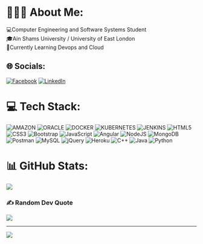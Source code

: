 # 👨🏻‍💻 About Me:
💻Computer Engineering and Software Systems Student<br>🎓Ain Shams University / University of East London<br>
📝Currently Learning Devops and Cloud 


## 🌐 Socials:
[![Facebook](https://img.shields.io/badge/Facebook-%231877F2.svg?logo=Facebook&logoColor=white)](https://www.facebook.com/kareem.naiem) [![LinkedIn](https://img.shields.io/badge/LinkedIn-%230077B5.svg?logo=linkedin&logoColor=white)](https://www.linkedin.com/in/kareem-moataz-19975b253/) 

# 💻 Tech Stack:
![AMAZON](https://img.shields.io/badge/AMAZON-%23232F3E.svg?style=for-the-badge&logo=AMAZON&logoColor=white) 
![ORACLE](https://img.shields.io/badge/ORACLE-%23F80000.svg?style=for-the-badge&logo=ORACLE&logoColor=white) 
![DOCKER](https://img.shields.io/badge/DOCKER-%232496ED.svg?style=for-the-badge&logo=DOCKER&logoColor=white) 
![KUBERNETES](https://img.shields.io/badge/KUBERNETES-%23326CE5.svg?style=for-the-badge&logo=KUBERNETES&logoColor=white) 
![JENKINS](https://img.shields.io/badge/JENKINS-%232C5263.svg?style=for-the-badge&logo=JENKINS&logoColor=white) 
![HTML5](https://img.shields.io/badge/html5-%23E44D26.svg?style=for-the-badge&logo=html5&logoColor=white) 
![CSS3](https://img.shields.io/badge/css3-%231572B6.svg?style=for-the-badge&logo=css3&logoColor=white) 
![Bootstrap](https://img.shields.io/badge/bootstrap-%23563D7C.svg?style=for-the-badge&logo=bootstrap&logoColor=white) 
![JavaScript](https://img.shields.io/badge/javascript-%23F7DF1E.svg?style=for-the-badge&logo=javascript&logoColor=black)
![Angular](https://img.shields.io/badge/angular-%23DD0031.svg?style=for-the-badge&logo=angular&logoColor=white) 
![NodeJS](https://img.shields.io/badge/node.js-%23339933?style=for-the-badge&logo=node.js&logoColor=white) 
![MongoDB](https://img.shields.io/badge/MongoDB-%234ea94b.svg?style=for-the-badge&logo=mongodb&logoColor=white)
![Postman](https://img.shields.io/badge/Postman-FF6C37?style=for-the-badge&logo=postman&logoColor=white) 
![MySQL](https://img.shields.io/badge/mysql-%2300f.svg?style=for-the-badge&logo=mysql&logoColor=white) 
![jQuery](https://img.shields.io/badge/jquery-%230769AD.svg?style=for-the-badge&logo=jquery&logoColor=white) 
![Heroku](https://img.shields.io/badge/heroku-%23430098.svg?style=for-the-badge&logo=heroku&logoColor=white) 
![C++](https://img.shields.io/badge/c++-%2300599C.svg?style=for-the-badge&logo=c%2B%2B&logoColor=white) 
![Java](https://img.shields.io/badge/java-%23ED8B00.svg?style=for-the-badge&logo=java&logoColor=white) 
![Python](https://img.shields.io/badge/python-3670A0?style=for-the-badge&logo=python&logoColor=white)

# 📊 GitHub Stats:
![](https://github-readme-stats.vercel.app/api/top-langs/?username=KareemMoataz02&theme=dark&hide_border=false&include_all_commits=false&count_private=false&layout=compact)

### ✍️ Random Dev Quote
![](https://quotes-github-readme.vercel.app/api?type=horizontal&theme=tokyonight)

---
[![](https://visitcount.itsvg.in/api?id=KareemMoataz02&icon=0&color=0)](https://visitcount.itsvg.in)




